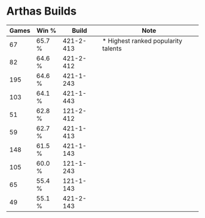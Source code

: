 # Arthas Builds

Games  | Win %  | Build     | Note
-----  | -----  | -----     | ----
67     | 65.7 % | 421-2-413 | * Highest ranked popularity talents
82     | 64.6 % | 421-2-412 | 
195    | 64.6 % | 421-1-243 | 
103    | 64.1 % | 421-1-443 | 
51     | 62.8 % | 121-2-412 | 
59     | 62.7 % | 421-1-413 | 
148    | 61.5 % | 421-1-143 | 
105    | 60.0 % | 121-1-243 | 
65     | 55.4 % | 121-1-143 | 
49     | 55.1 % | 421-2-143 | 
